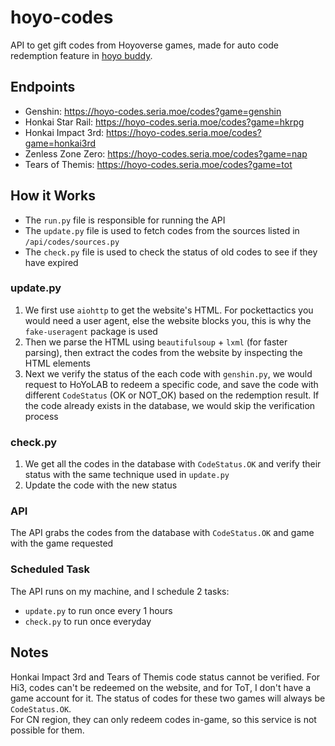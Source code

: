 # hoyo-codes

 API to get gift codes from Hoyoverse games, made for auto code redemption feature in [hoyo buddy](https://github.com/seriaati/hoyo-buddy).  

## Endpoints

- Genshin: <https://hoyo-codes.seria.moe/codes?game=genshin>
- Honkai Star Rail: <https://hoyo-codes.seria.moe/codes?game=hkrpg>
- Honkai Impact 3rd: <https://hoyo-codes.seria.moe/codes?game=honkai3rd>
- Zenless Zone Zero: <https://hoyo-codes.seria.moe/codes?game=nap>
- Tears of Themis: <https://hoyo-codes.seria.moe/codes?game=tot>

## How it Works

- The `run.py` file is responsible for running the API
- The `update.py` file is used to fetch codes from the sources listed in `/api/codes/sources.py`
- The `check.py` file is used to check the status of old codes to see if they have expired

### update.py

 1. We first use `aiohttp` to get the website's HTML. For pockettactics you would need a user agent, else the website blocks you, this is why the `fake-useragent` package is used
 2. Then we parse the HTML using `beautifulsoup` + `lxml` (for faster parsing), then extract the codes from the website by inspecting the HTML elements
 3. Next we verify the status of the each code with `genshin.py`, we would request to HoYoLAB to redeem a specific code, and save the code with different `CodeStatus` (OK or NOT_OK) based on the redemption result. If the code already exists in the database, we would skip the verification process

### check.py

1. We get all the codes in the database with `CodeStatus.OK` and verify their status with the same technique used in `update.py`
2. Update the code with the new status

### API

The API grabs the codes from the database with `CodeStatus.OK` and game with the game requested

### Scheduled Task

The API runs on my machine, and I schedule 2 tasks:

- `update.py` to run once every 1 hours
- `check.py` to run once everyday

## Notes

Honkai Impact 3rd and Tears of Themis code status cannot be verified. For Hi3, codes can't be redeemed on the website, and for ToT, I don't have a game account for it. The status of codes for these two games will always be `CodeStatus.OK`.  
For CN region, they can only redeem codes in-game, so this service is not possible for them.
